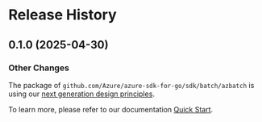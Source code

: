 # Release History

## 0.1.0 (2025-04-30)
### Other Changes

The package of `github.com/Azure/azure-sdk-for-go/sdk/batch/azbatch` is using our [next generation design principles](https://azure.github.io/azure-sdk/general_introduction.html).

To learn more, please refer to our documentation [Quick Start](https://aka.ms/azsdk/go/mgmt).